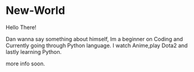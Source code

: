 # New-World

Hello There!

Dan wanna say something about himself, Im a beginner on Coding and Currently going through Python language.
I watch Anime,play Dota2 and lastly learning Python.

more info soon.
